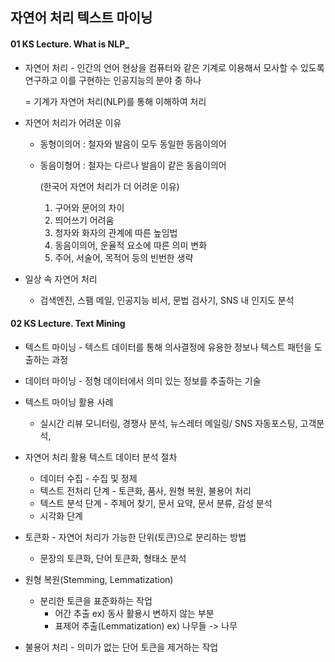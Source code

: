 ## 자연어 처리 텍스트 마이닝

#### 01 KS Lecture. What is NLP_

- 자연어 처리 - 인간의 언어 현상을 컴퓨터와 같은 기계로 이용해서 모사할 수 있도록 연구하고 이를 구현하는 인공지능의 분야 중 하나

  = 기계가 자연어 처리(NLP)를 통해 이해하여 처리

- 자연어 처리가 어려운 이유

  - 동형이의어 : 철자와 발음이 모두 동일한 동음이의어

  - 동음이형어 : 철자는 다르나 발음이 같은 동음이의어

    (한국어 자연어 처리가 더 어려운 이유)

    1. 구어와 문어의 차이
    2. 띄어쓰기 어려움
    3. 청자와 화자의 관계에 따른 높임법
    4. 동음이의어, 운율적 요소에 따른 의미 변화
    5. 주어, 서술어, 목적어 등의 빈번한 생략

- 일상 속 자연어 처리

  - 검색엔진,  스팸 메일,  인공지능 비서,  문법 검사기, SNS 내 인지도 분석

#### 02 KS Lecture. Text Mining

- 텍스트 마이닝 - 텍스트 데이터를 통해 의사결정에 유용한 정보나 텍스트 패턴을 도출하는 과정

- 데이터 마이닝 - 정형 데이터에서 의미 있는 정보를 추출하는 기술

- 텍스트 마이닝 활용 사례

  - 실시간 리뷰 모니터링, 경쟁사 분석,  뉴스레터 메일링/ SNS 자동포스팅, 고객분석,

- 자연어 처리 활용 텍스트 데이터 분석 절차

  - 데이터 수집 - 수집 및 정제
  - 텍스트 전처리 단계 - 토큰화, 품사, 원형 복원, 불용어 처리
  - 텍스트 분석 단계 - 주제어 찾기, 문서 요약, 문서 분류, 감성 분석
  - 시각화 단계

- 토큰화 - 자연어 처리가 가능한 단위(토큰)으로 분리하는 방법

  - 문장의 토큰화, 단어 토큰화, 형태소 분석

- 원형 복원(Stemming, Lemmatization)

  - 분리한 토큰을 표준화하는 작업
    - 어간 추출 ex) 동사 활용시 변하지 않는 부분	
    - 표제어 추출(Lemmatization) ex) 나무들 -> 나무

- 불용어 처리 - 의미가 없는 단어 토큰을 제거하는 작업

  